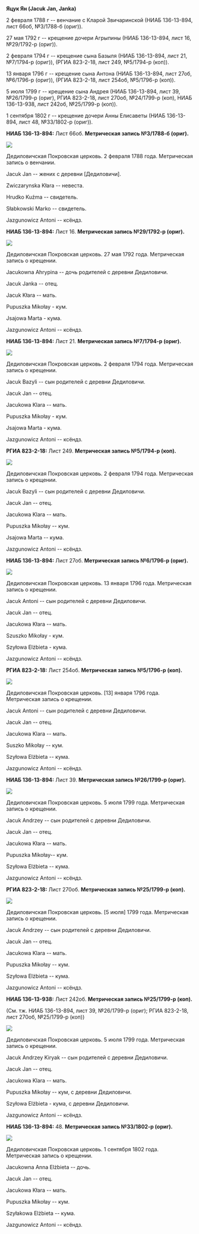 **Яцук Ян (Jacuk Jan, Janka)**

2 февраля 1788 г -- венчание с Кларой Звичаринской (НИАБ 136-13-894,
лист 66об, №3/1788-б (ориг)).

27 мая 1792 г -- крещение дочери Агрыпины (НИАБ 136-13-894, лист 16,
№29/1792-р (ориг)).

2 февраля 1794 г -- крещение сына Базыля (НИАБ 136-13-894, лист 21,
№7/1794-р (ориг)), (РГИА 823-2-18, лист 249, №5/1794-р (коп)).

13 января 1796 г -- крещение сына Антона (НИАБ 136-13-894, лист 27об,
№6/1796-р (ориг)), (РГИА 823-2-18, лист 254об, №5/1796-р (коп)).

5 июля 1799 г -- крещение сына Андрея (НИАБ 136-13-894, лист 39,
№26/1799-р (ориг), РГИА 823-2-18, лист 270об, №24/1799-р (коп), НИАБ
136-13-938, лист 242об, №25/1799-р (коп)).

1 сентября 1802 г -- крещение дочери Анны Елисаветы (НИАБ 136-13-894,
лист 48, №33/1802-р (ориг)).

**НИАБ 136-13-894:** Лист 66об. **Метрическая запись №3/1788-б (ориг).**

![](./media/053f62ad8de717fa9e3c19db4ecbe74237d306a1.png)

Дедиловичская Покровская церковь. 2 февраля 1788 года. Метрическая
запись о венчании.

Jacuk Jan -- жених с деревни \[Дедиловичи\].

Zwiczarynska Kłara -- невеста.

Hrudko Kuźma -- свидетель.

Słabkowski Marko -- свидетель.

Jazgunowicz Antoni -- ксёндз.

**НИАБ 136-13-894:** Лист 16. **Метрическая запись №29/1792-р (ориг).**

![](./media/2f63c7f9ae32edaa83e1bf49be3acaa7af980b34.png)

Дедиловичская Покровская церковь. 27 мая 1792 года. Метрическая запись о
крещении.

Jacukowna Ahrypina -- дочь родителей с деревни Дедиловичи.

Jacuk Janka -- отец.

Jacuk Kłara -- мать.

Pupuszka Mikołay - кум.

Jsajowa Marta - кума.

Jazgunowicz Antoni -- ксёндз.

**НИАБ 136-13-894:** Лист 21. **Метрическая запись №7/1794-р (ориг).**

![](./media/5911c9aa76c286be84cc10ee920303a0d17c2dcc.png)

Дедиловичская Покровская церковь. 2 февраля 1794 года. Метрическая
запись о крещении.

Jacuk Bazyli -- сын родителей с деревни Дедиловичи.

Jacuk Jan -- отец.

Jacukowa Klara -- мать.

Pupuszka Mikołay - кум.

Jsajowa Marta - кума.

Jazgunowicz Antoni -- ксёндз.

**РГИА 823-2-18:** Лист 249. **Метрическая запись №5/1794-р (коп).**

![](./media/4d0335dc488a3837d38dd4e25924893da052f02c.png)

Дедиловичская Покровская церковь. 2 февраля 1794 года. Метрическая
запись о крещении.

Jacuk Bazyli -- сын родителей с деревни Дедиловичи.

Jacuk Jan -- отец.

Jacukowa Klara -- мать.

Pupuszka Mikołay -- кум.

Jsajowa Marta -- кума.

Jazgunowicz Antoni -- ксёндз.

**НИАБ 136-13-894:** Лист 27об. **Метрическая запись №6/1796-р (ориг).**

![](./media/d0c878186c35632c2b97c2ad7579f20b2cd7be1e.png)

Дедиловичская Покровская церковь. 13 января 1796 года. Метрическая
запись о крещении.

Jacuk Antoni -- сын родителей с деревни Дедиловичи.

Jacuk Jan -- отец.

Jacukowa Kłara -- мать.

Szuszko Mikołay - кум.

Szyłowa Elżbieta - кума.

Jazgunowicz Antoni -- ксёндз.

**РГИА 823-2-18:** Лист 254об. **Метрическая запись №5/1796-р (коп).**

![](./media/77cb8ed5e9374c1032e7eb82d4df5ecd43812e54.png)

Дедиловичская Покровская церковь. \[13\] января 1796 года. Метрическая
запись о крещении.

Jacuk Antoni -- сын родителей с деревни Дедиловичи.

Jacuk Jan -- отец.

Jacukowa Klara -- мать.

Suszko Mikołay -- кум.

Szyłowa Elżbieta -- кума.

Jazgunowicz Antoni -- ксёндз.

**НИАБ 136-13-894:** Лист 39. **Метрическая запись №26/1799-р (ориг).**

![](./media/d4e88f50b61f4907bbf8f0a686ef86b2eab4a1ac.png)

Дедиловичская Покровская церковь. 5 июля 1799 года. Метрическая запись о
крещении.

Jacuk Andrzey -- сын родителей с деревни Дедиловичи.

Jacuk Jan -- отец.

Jacukowa Kłara -- мать.

Pupuszka Mikołay-- кум.

Szyłowa Elżbieta -- кума.

Jazgunowicz Antoni -- ксёндз.

**РГИА 823-2-18:** Лист 270об. **Метрическая запись №25/1799-р (коп).**

![](./media/dd48334d0ca3c470b7f896f20b69e5348096505e.png)

Дедиловичская Покровская церковь. \[5 июля\] 1799 года. Метрическая
запись о крещении.

Jacuk Andrzey -- сын родителей с деревни Дедиловичи.

Jacuk Jan -- отец.

Jacukowa Klara -- мать.

Pupuszka Mikołay -- кум.

Szyłowa Elżbieta -- кума.

Jazgunowicz Antoni -- ксёндз.

**НИАБ 136-13-938:** Лист 242об. **Метрическая запись №25/1799-р
(коп).**

(См. тж. НИАБ 136-13-894, лист 39, №26/1799-р (ориг); РГИА 823-2-18,
лист 270об, №25/1799-р (коп))

![](./media/a21f71dcdde40816adf4c7591118c833fb5771d4.png)

Дедиловичская Покровская церковь. 5 июля 1799 года. Метрическая запись о
крещении.

Jacuk Andrzey Kiryak -- сын родителей с деревни Дедиловичи.

Jacuk Jan -- отец.

Jacukowa Klara -- мать.

Pupuszka Mikołay -- кум, с деревни Дедиловичи.

Szyłowa Elżbieta - кума, с деревни Дедиловичи.

Jazgunowicz Antoni -- ксёндз.

**НИАБ 136-13-894:** 48. **Метрическая запись №33/1802-р (ориг).**

![](./media/0ef78c4a74728439e161cd85e023178b439f30d6.png)

Дедиловичская Покровская церковь. 1 сентября 1802 года. Метрическая
запись о крещении.

Jacukowna Anna Elżbieta -- дочь.

Jacuk Jan -- отец.

Jacukowa Kłara -- мать.

Pupuszka Mikołay -- кум.

Szyłakowa Elżbieta -- кума.

Jazgunowicz Antoni -- ксёндз.
